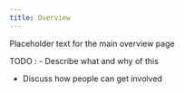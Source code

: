 ```yaml
---
title: Overview
---
```


Placeholder text for the main overview page

TODO
: - Describe what and why of this
- Discuss how people can get involved
